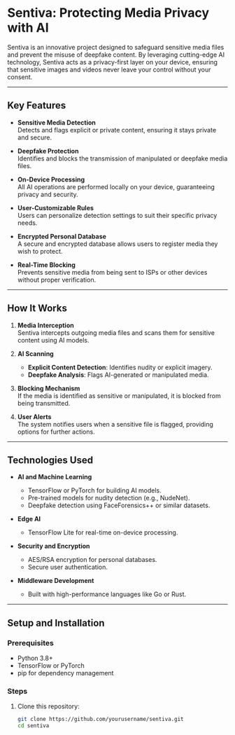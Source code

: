 # Sentiva: Protecting Media Privacy with AI

Sentiva is an innovative project designed to safeguard sensitive media files and prevent the misuse of deepfake content. By leveraging cutting-edge AI technology, Sentiva acts as a privacy-first layer on your device, ensuring that sensitive images and videos never leave your control without your consent.

---

## Key Features

- **Sensitive Media Detection**  
  Detects and flags explicit or private content, ensuring it stays private and secure.

- **Deepfake Protection**  
  Identifies and blocks the transmission of manipulated or deepfake media files.

- **On-Device Processing**  
  All AI operations are performed locally on your device, guaranteeing privacy and security.

- **User-Customizable Rules**  
  Users can personalize detection settings to suit their specific privacy needs.

- **Encrypted Personal Database**  
  A secure and encrypted database allows users to register media they wish to protect.

- **Real-Time Blocking**  
  Prevents sensitive media from being sent to ISPs or other devices without proper verification.

---

## How It Works

1. **Media Interception**  
   Sentiva intercepts outgoing media files and scans them for sensitive content using AI models.

2. **AI Scanning**  
   - **Explicit Content Detection**: Identifies nudity or explicit imagery.
   - **Deepfake Analysis**: Flags AI-generated or manipulated media.

3. **Blocking Mechanism**  
   If the media is identified as sensitive or manipulated, it is blocked from being transmitted.

4. **User Alerts**  
   The system notifies users when a sensitive file is flagged, providing options for further actions.

---

## Technologies Used

- **AI and Machine Learning**  
  - TensorFlow or PyTorch for building AI models.  
  - Pre-trained models for nudity detection (e.g., NudeNet).  
  - Deepfake detection using FaceForensics++ or similar datasets.

- **Edge AI**  
  - TensorFlow Lite for real-time on-device processing.

- **Security and Encryption**  
  - AES/RSA encryption for personal databases.  
  - Secure user authentication.

- **Middleware Development**  
  - Built with high-performance languages like Go or Rust.

---

## Setup and Installation

### Prerequisites
- Python 3.8+  
- TensorFlow or PyTorch  
- pip for dependency management  

### Steps
1. Clone this repository:  
   ```bash
   git clone https://github.com/yourusername/sentiva.git
   cd sentiva
